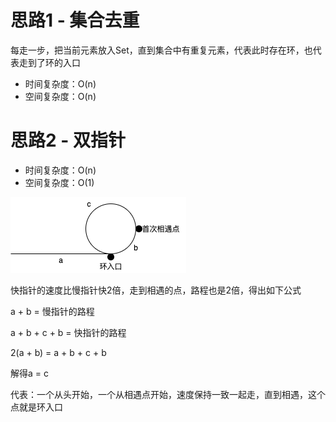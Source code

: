 # 思路1 - 集合去重
每走一步，把当前元素放入Set，直到集合中有重复元素，代表此时存在环，也代表走到了环的入口
- 时间复杂度：O(n)
- 空间复杂度：O(n)
# 思路2 - 双指针 
- 时间复杂度：O(n)
- 空间复杂度：O(1)

![ss](环形链表%20II.png)

快指针的速度比慢指针快2倍，走到相遇的点，路程也是2倍，得出如下公式

a + b = 慢指针的路程

a + b + c + b = 快指针的路程

2(a + b) = a + b + c + b

解得a = c

代表：一个从头开始，一个从相遇点开始，速度保持一致一起走，直到相遇，这个点就是环入口